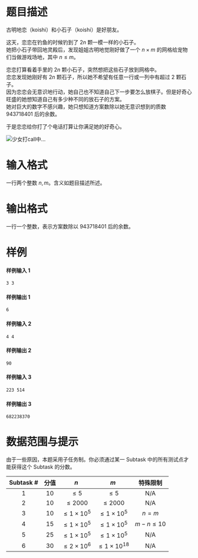 
# 题目描述

古明地恋（koishi）和小石子（koishi）是好朋友。

这天，恋恋在钓鱼的时候钓到了 $2n$ 颗一模一样的小石子。  
她把小石子带回地灵殿后，发现姐姐古明地觉刚好做了一个 $n\times m$ 的网格给宠物们当做游戏场地，其中 $n\le m$。

恋恋打算看着手里的 $2n$ 颗小石子，突然想把这些石子放到网格中。  
恋恋发现她刚好有 $2n$ 颗石子，所以她不希望有任意一行或一列中有超过 $2$ 颗石子。  
因为恋恋会无意识地行动，她自己也不知道自己下一步要怎么放棋子。但是好奇心旺盛的她想知道自己有多少种不同的放石子的方案。  
她对巨大的数字不感兴趣，她只想知道方案数除以她无意识想到的质数 $943718401$ 后的余数。

于是恋恋给你打了个电话打算让你满足她的好奇心。

![少女打call中...](https://loj-img.upyun.menci.memset0.cn/2019/04/28/5cc568a99b2f1.jpg)

# 输入格式

一行两个整数 $n,m$。含义如题目描述所述。

# 输出格式

一行一个整数，表示方案数除以 $943718401$ 后的余数。

# 样例

#### 样例输入 1

```plain
3 3
```

#### 样例输出 1

```plain
6
```

#### 样例输入 2

```plain
4 4
```

#### 样例输出 2

```plain
90
```

#### 样例输入 3

```plain
223 514
```

#### 样例输出 3

```plain
682238370
```


# 数据范围与提示

由于一些原因，本题采用子任务制。你必须通过某一 Subtask 中的所有测试点才能获得这个 Subtask 的分数。

| Subtask # | 分值 |        $n$         |          $m$          |  特殊限制   |
| :-------: | :--: | :----------------: | :-------------------: | :---------: |
|     1     |  10<!--Subtask #1-->  |      $\le 5$<!--n-->       |        $\le 5$<!--m-->        |     N/A     |
|     2     |  10<!--Subtask #2-->  |     $\le 2000$<!--n-->     |      $\le 2000$<!--m-->       |     N/A     |
|     3     |  10<!--Subtask #3-->  | $\le 1\times 10^5$<!--n--> |  $\le 1\times 10^5$<!--m-->   |    $n=m$    |
|     4     |  15<!--Subtask #4-->  | $\le 1\times 10^5$<!--n--> |  $\le 1\times 10^5$<!--m-->   | $m-n\le 10$ |
|     5     |  25<!--Subtask #5-->  | $\le 1\times 10^5$<!--n--> |  $\le 1\times 10^5$<!--m-->   |     N/A     |
|     6     |  30<!--Subtask #6-->  | $\le 2\times 10^6$<!--n--> | $\le 1\times 10^{18}$<!--m--> |     N/A     |



